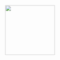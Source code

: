 ###

<img height="160em" src="https://github-readme-stats.vercel.app/api/top-langs/?username=sofiapasquali&layout=compact&theme=tokyonight"/>
